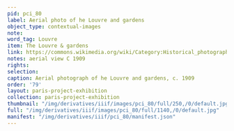 ```yaml
---
pid: pci_80
label: Aerial photo of he Louvre and gardens
object_type: contextual-images
note: 
word_tag: Louvre
item: The Louvre & gardens
link: https://commons.wikimedia.org/wiki/Category:Historical_photographs_of_the_Louvre#/media/File:Panoramic_view_of_Louvre,_Paris,_ca._1909.jpg
notes: aerial view C 1909
rights: 
selection: 
caption: Aerial photograph of he Louvre and gardens, c. 1909
order: '79'
layout: paris-project-exhibition
collection: paris-project-exhibition
thumbnail: "/img/derivatives/iiif/images/pci_80/full/250,/0/default.jpg"
full: "/img/derivatives/iiif/images/pci_80/full/1140,/0/default.jpg"
manifest: "/img/derivatives/iiif/pci_80/manifest.json"
---
```

